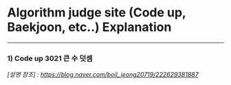 # Algorithm judge site (Code up, Baekjoon, etc..) Explanation

***
### 1) Code up 3021 큰 수 덧셈
_[설명 참조] : https://blog.naver.com/boil_jeong20719/222629381887_
